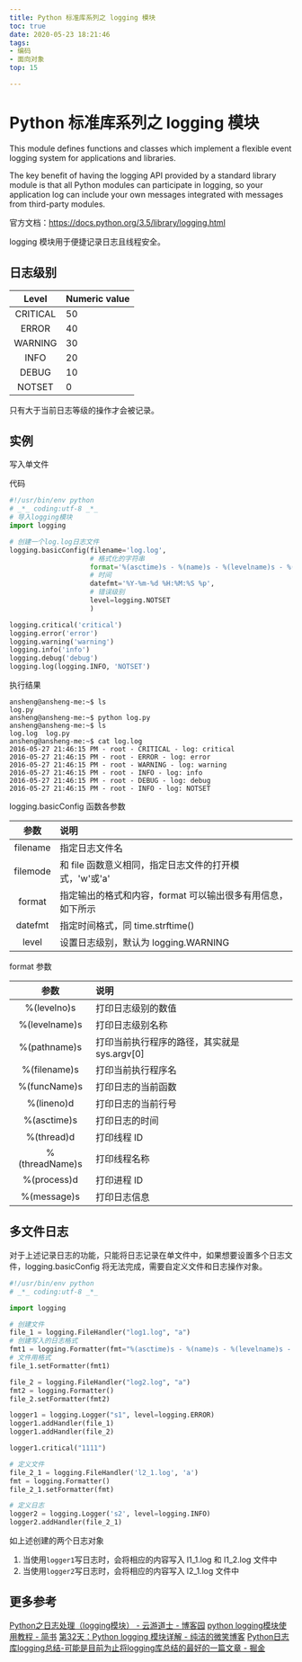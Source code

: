 ```yaml
---
title: Python 标准库系列之 logging 模块
toc: true
date: 2020-05-23 18:21:46
tags:
- 编码
- 面向对象
top: 15

---
```

# Python 标准库系列之 logging 模块

This module defines functions and classes which implement a flexible event logging system for applications and libraries.

The key benefit of having the logging API provided by a standard library module is that all Python modules can participate in logging, so your application log can include your own messages integrated with messages from third-party modules.

官方文档：https://docs.python.org/3.5/library/logging.html

logging 模块用于便捷记录日志且线程安全。

## 日志级别

|Level|Numeric value|
|:--:|:--|
|CRITICAL|50|
|ERROR|40|
|WARNING|30|
|INFO|20|
|DEBUG|10|
|NOTSET|0|

只有大于当前日志等级的操作才会被记录。

## 实例

写入单文件

代码

```python
#!/usr/bin/env python
# _*_ coding:utf-8 _*_
# 导入logging模块
import logging

# 创建一个log.log日志文件
logging.basicConfig(filename='log.log',
					# 格式化的字符串
                    format='%(asctime)s - %(name)s - %(levelname)s - %(module)s: %(message)s',
                    # 时间
                    datefmt='%Y-%m-%d %H:%M:%S %p',
                    # 错误级别
                    level=logging.NOTSET
                    )

logging.critical('critical')
logging.error('error')
logging.warning('warning')
logging.info('info')
logging.debug('debug')
logging.log(logging.INFO, 'NOTSET')
```

执行结果

```bsh
ansheng@ansheng-me:~$ ls 
log.py
ansheng@ansheng-me:~$ python log.py 
ansheng@ansheng-me:~$ ls
log.log  log.py
ansheng@ansheng-me:~$ cat log.log 
2016-05-27 21:46:15 PM - root - CRITICAL - log: critical
2016-05-27 21:46:15 PM - root - ERROR - log: error
2016-05-27 21:46:15 PM - root - WARNING - log: warning
2016-05-27 21:46:15 PM - root - INFO - log: info
2016-05-27 21:46:15 PM - root - DEBUG - log: debug
2016-05-27 21:46:15 PM - root - INFO - log: NOTSET
```

logging.basicConfig 函数各参数

|参数|说明|
|:--:|:--|
|filename|指定日志文件名|
|filemode|和 file 函数意义相同，指定日志文件的打开模式，'w'或'a'|
|format|指定输出的格式和内容，format 可以输出很多有用信息，如下所示|
|datefmt|指定时间格式，同 time.strftime()|
|level|设置日志级别，默认为 logging.WARNING|

format 参数

|参数|说明|
|:--:|:--|
|%(levelno)s|打印日志级别的数值|
|%(levelname)s|打印日志级别名称|
|%(pathname)s|打印当前执行程序的路径，其实就是 sys.argv[0]|
|%(filename)s|打印当前执行程序名|
|%(funcName)s|打印日志的当前函数|
|%(lineno)d|打印日志的当前行号|
|%(asctime)s|打印日志的时间|
|%(thread)d|打印线程 ID|
|%(threadName)s|打印线程名称|
|%(process)d|打印进程 ID|
|%(message)s|打印日志信息|

## 多文件日志

对于上述记录日志的功能，只能将日志记录在单文件中，如果想要设置多个日志文件，logging.basicConfig 将无法完成，需要自定义文件和日志操作对象。


```python
#!/usr/bin/env python
# _*_ coding:utf-8 _*_

import logging

# 创建文件
file_1 = logging.FileHandler("log1.log", "a")
# 创建写入的日志格式
fmt1 = logging.Formatter(fmt="%(asctime)s - %(name)s - %(levelname)s - %(module)s : %(message)s")
# 文件用格式
file_1.setFormatter(fmt1)

file_2 = logging.FileHandler("log2.log", "a")
fmt2 = logging.Formatter()
file_2.setFormatter(fmt2)

logger1 = logging.Logger("s1", level=logging.ERROR)
logger1.addHandler(file_1)
logger1.addHandler(file_2)

logger1.critical("1111")
```

```python
# 定义文件
file_2_1 = logging.FileHandler('l2_1.log', 'a')
fmt = logging.Formatter()
file_2_1.setFormatter(fmt)

# 定义日志
logger2 = logging.Logger('s2', level=logging.INFO)
logger2.addHandler(file_2_1)
```

如上述创建的两个日志对象

1. 当使用`logger1`写日志时，会将相应的内容写入 l1_1.log 和 l1_2.log 文件中
2. 当使用`logger2`写日志时，会将相应的内容写入 l2_1.log 文件中

## 更多参考
[Python之日志处理（logging模块） - 云游道士 - 博客园](https://www.cnblogs.com/yyds/p/6901864.html)
[python logging模块使用教程 - 简书](https://www.jianshu.com/p/feb86c06c4f4)
[第32天：Python logging 模块详解 - 纯洁的微笑博客](http://www.ityouknow.com/python/2019/10/13/python-logging-032.html)
[Python日志库logging总结-可能是目前为止将logging库总结的最好的一篇文章 - 掘金](https://juejin.im/post/5bc2bd3a5188255c94465d31#heading-6)